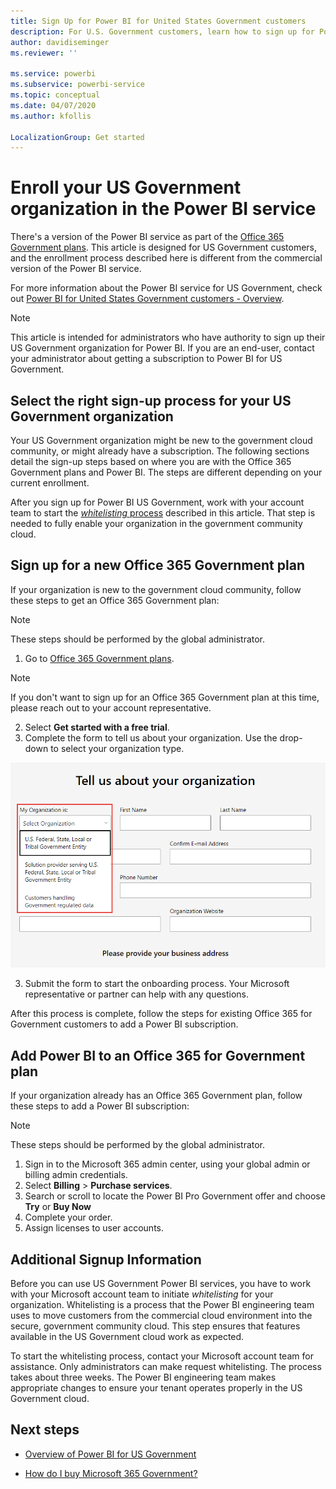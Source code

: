 ```yaml
---
title: Sign Up for Power BI for United States Government customers
description: For U.S. Government customers, learn how to sign up for Power BI is the government community cloud/
author: davidiseminger
ms.reviewer: ''

ms.service: powerbi
ms.subservice: powerbi-service
ms.topic: conceptual
ms.date: 04/07/2020
ms.author: kfollis

LocalizationGroup: Get started
---
```

# Enroll your US Government organization in the Power BI service

There's a version of the Power BI service as part of the [Office 365 Government plans](https://www.microsoft.com/microsoft-365/government/compare-office-365-government-plans?rtc=1). This article is designed for US Government customers, and the enrollment process described here is different from the commercial version of the Power BI service.

For more information about the Power BI service for US Government, check out [Power BI for United States Government customers - Overview](service-govus-overview.md).

> [!NOTE]
> This article is intended for administrators who have authority to sign up their US Government organization for Power BI. If you are an end-user, contact your administrator about getting a subscription to Power BI for US Government.
> 
> 

## Select the right sign-up process for your US Government organization

Your US Government organization might be new to the government cloud community, or might already have a subscription. The following sections detail the sign-up steps based on where you are with the Office 365 Government plans and Power BI. The steps are different depending on your current enrollment.

After you sign up for Power BI US Government, work with your account team to start the [*whitelisting* process](#additional-signup-information) described in this article. That step is needed to fully enable your organization in the government community cloud.

## Sign up for a new Office 365 Government plan

If your organization is new to the government cloud community, follow these steps to get an Office 365 Government plan:

> [!NOTE]
> These steps should be performed by the global administrator.
>

1. Go to [Office 365 Government plans](https://products.office.com/government/office-365-web-services-for-government).

>[!NOTE]
>If you don't want to sign up for an Office 365 Government plan at this time, please reach out to your account representative.
>

2. Select **Get started with a free trial**.
3.  Complete the form to tell us about your organization. Use the drop-down to select your organization type.

  ![](media/service-govus-signup/gcc-trial-signup.png)

3. Submit the form to start the onboarding process. Your Microsoft representative or partner can help with any questions.

After this process is complete, follow the steps for existing Office 365 for Government customers to add a Power BI subscription.

## Add Power BI to an Office 365 for Government plan

If your organization already has an Office 365 Government plan, follow these steps to add a Power BI subscription:

> [!NOTE]
> These steps should be performed by the global administrator.
> 
> 

1. Sign in to the Microsoft 365 admin center, using your global admin or billing admin credentials.
2. Select **Billing** > **Purchase services**.
4. Search or scroll to locate the Power BI Pro Government offer and choose **Try** or **Buy Now**
5. Complete your order.
6. Assign licenses to user accounts.

## Additional Signup Information

Before you can use US Government Power BI services, you have to work with your Microsoft account team to initiate *whitelisting* for your organization. Whitelisting is a process that the Power BI engineering team uses to move customers from the commercial cloud environment into the secure, government community cloud. This step ensures that features available in the US Government cloud work as expected. 

To start the whitelisting process, contact your Microsoft account team for assistance. Only administrators can make request whitelisting. The process takes about three weeks. The Power BI engineering team makes appropriate changes to ensure your tenant operates properly in the US Government cloud.


## Next steps

* [Overview of Power BI for US Government](service-govus-overview.md)

- [How do I buy Microsoft 365 Government?](https://docs.microsoft.com/office365/servicedescriptions/office-365-platform-service-description/office-365-us-government/microsoft-365-government-how-to-buy#how-do-i-buy-microsoft-365-government)